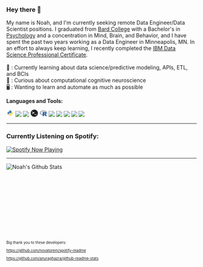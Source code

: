 ### Hey there 👋

My name is Noah, and I'm currently seeking remote Data Engineer/Data Scientist positions. I graduated from [Bard College](https://www.bard.edu) with a Bachelor's in [Psychology](https://memlab.bard.edu) and a concentration in Mind, Brain, and Behavior, and I have spent the past two years working as a Data Engineer in Minneapolis, MN. In an effort to always keep learning, I recently completed the [IBM Data Science Professional Certificate](https://www.coursera.org/account/accomplishments/specialization/certificate/5BMT3D7WELDC). </br></br>
🌱 : Currently learning about data science/predictive modeling, APIs, ETL, and BCIs</br>
🧠 : Curious about computational cognitive neuroscience</br>
🖥️ : Wanting to learn and automate as much as possible

**Languages and Tools:**  

<code><img height="20" src="https://raw.githubusercontent.com/github/explore/80688e429a7d4ef2fca1e82350fe8e3517d3494d/topics/python/python.png"></code>
<code><img height="20" src="https://www.freeiconspng.com/uploads/sql-server-icon-png-29.png"></code>
<code><img height="20" src="https://git-scm.com/images/logos/downloads/Git-Icon-1788C.png"></code>
<code><img height="20" src="https://raw.githubusercontent.com/github/explore/80688e429a7d4ef2fca1e82350fe8e3517d3494d/topics/terminal/terminal.png"></code>
<code><img height="20" src="https://raw.githubusercontent.com/github/explore/80688e429a7d4ef2fca1e82350fe8e3517d3494d/topics/r/r.png"></code>
<code><img height="20" src="https://cdn.filepicker.io/api/file/jZDILlufSOSDOkuJTZ7J"></code>
<code><img height="20" src="https://cdn.worldvectorlogo.com/logos/google-bigquery-logo-1.svg"></code>
<code><img height="20" src="https://seeklogo.com/images/A/atom-logo-19BD90FF87-seeklogo.com.png"></code>
<code><img height="20" src="https://upload.wikimedia.org/wikipedia/commons/2/21/Matlab_Logo.png"></code>
<code><img height="20" src="https://media.trustradius.com/product-logos/DZ/gx/XG0U0R8M5T2J.PNG"></code>


---

### Currently Listening on Spotify:
[<img src ="https://noahspotifyreadme.vercel.app//api/spotify-playing" alt="Spotify Now Playing" width="350" />](https://open.spotify.com/user/128568285)

---

<img align="left" alt="Noah's Github Stats" src="https://noah-github-readme-stats.vercel.app/api?username=noahlibby17&count_private=true&bg_color=-45deg,b25240,94508f&show_icons=true&hide_border=true&title_color=ffffff&text_color=ffffff&icon_color=342f38&include_all_commits=True"/></br></br></br></br></br></br></br></br></br></br></br>


<sub><sup>Big thank you to these developers:</br>
https://github.com/novatorem/spotify-readme</br>
https://github.com/anuraghazra/github-readme-stats
</sup></sub>
